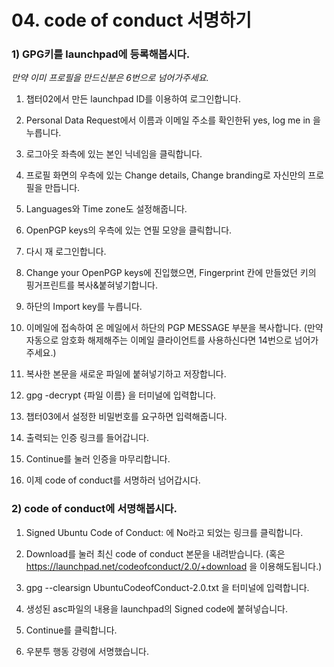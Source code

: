 # 04. code of conduct 서명하기

### 1) GPG키를 launchpad에 등록해봅시다.

*만약 이미 프로필을 만드신분은 6번으로 넘어가주세요.*

1) 챕터02에서 만든 launchpad ID를 이용하여 로그인합니다.

2) Personal Data Request에서 이름과 이메일 주소를 확인한뒤 yes, log me in 을 누릅니다.

3) 로그아웃 좌측에 있는 본인 닉네임을 클릭합니다.

4) 프로필 화면의 우측에 있는 Change details, Change branding로 자신만의 프로필을 만듭니다.

5) Languages와 Time zone도 설정해줍니다.

6) OpenPGP keys의 우측에 있는 연필 모양을 클릭합니다.

7) 다시 재 로그인합니다.

8) Change your OpenPGP keys에 진입했으면, Fingerprint 칸에 만들었던 키의 핑거프린트를 복사&붙혀넣기합니다.

9) 하단의 Import key를 누릅니다.

10) 이메일에 접속하여 온 메일에서 하단의 PGP MESSAGE 부분을 복사합니다. (만약 자동으로 암호화 해제해주는 이메일 클라이언트를 사용하신다면 14번으로 넘어가주세요.)

11) 복사한 본문을 새로운 파일에 붙혀넣기하고 저장합니다.

12) gpg -decrypt {파일 이름} 을 터미널에 입력합니다.

13) 챕터03에서 설정한 비밀번호를 요구하면 입력해줍니다.

14) 출력되는 인증 링크를 들어갑니다.

15) Continue를 눌러 인증을 마무리합니다.

16) 이제 code of conduct를 서명하러 넘어갑시다.

### 2) code of conduct에 서명해봅시다.

1) Signed Ubuntu Code of Conduct: 에 No라고 되었는 링크를 클릭합니다.

2) Download를 눌러 최신 code of conduct 본문을 내려받습니다. (혹은 https://launchpad.net/codeofconduct/2.0/+download 을 이용해도됩니다.)

3) gpg --clearsign UbuntuCodeofConduct-2.0.txt 을 터미널에 입력합니다.

4) 생성된 asc파일의 내용을 launchpad의 Signed code에 붙혀넣습니다.

5) Continue를 클릭합니다.

6) 우분투 행동 강령에 서명했습니다.

